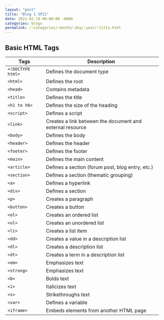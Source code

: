```yaml
---
layout: "post"
title: "Blog 1 SP21"
date: 2021-02-19 00:00:00 -0000
categories: blogs
permalink: /:categories/:month/:day/:year/:title.html
---
```

## Basic HTML Tags

| Tags              | Description                                               |
|-------------------|-----------------------------------------------------------|
| `<!DOCTYPE html>` | Defines the document type                                 |
| `<html>`          | Defines the root                                          |
| `<head>`          | Contains metadata                                         |
| `<title>`         | Defines the title                                         |
| `<h1 to h6>`      | Defines the size of the heading                           |
| `<script>`        | Defines a script                                          |
| `<link>`          | Creates a link between the document and external resource |
| `<body>`          | Defines the body                                          |
| `<header>`        | Defines the header                                        |
| `<footer>`        | Defines the footer                                        |
| `<main>`          | Defines the main content                                  |
| `<article>`       | Defines a section (forum post, blog entry, etc.)          |
| `<section>`       | Defines a section (thematic grouping)                     |
| `<a>`             | Defines a hyperlink                                       |
| `<div>`           | Defines a section                                         |
| `<p>`             | Creates a paragraph                                       |
| `<button>`        | Creates a button                                          |
| `<ol>`            | Creates an ordered list                                   |
| `<ul>`            | Creates an unordered list                                 |
| `<li>`            | Creates a list item                                       |
| `<dd>`            | Creates a value in a description list                     |
| `<dl>`            | Creates a description list                                |
| `<dt>`            | Creates a term in a description list                      |
| `<em>`            | Emphasizes text                                           |
| `<strong>`        | Emphasizes text                                           |
| `<b>`             | Bolds text                                                |
| `<i>`             | Italicizes text                                           |
| `<s>`             | Strikethroughs text                                       |
| `<var>`           | Defines a variable                                        |
| `<iframe>`        | Embeds elements from another HTML page                    |